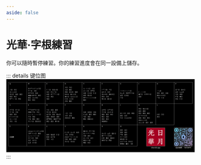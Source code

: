 ```yaml
---
aside: false
---
```

# 光華·字根練習

你可以隨時暫停練習。你的練習進度會在同一設備上儲存。

<script setup>
import Train from "@/train/ZigenTrain.vue"
</script>
<div class="zigen-font">
<Train name="light" zigenUrl="/zigen-light.csv" :range="[0,]" mode='both' />
</div>

::: details 键位图
![宇浩·光華字根图](/yulight.png)
:::
